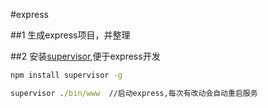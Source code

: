 #express

##1 生成express项目，并整理

##2 安装[supervisor](https://www.npmjs.com/package/supervisor),便于express开发
 ```cmd
 npm install supervisor -g
 ```
 ```cmd
 supervisor ./bin/www  //启动express,每次有改动会自动重启服务
 ```
 